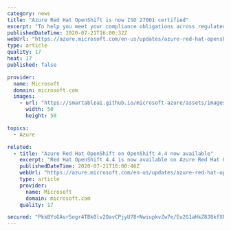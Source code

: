 ```yaml
---
category: news
title: "Azure Red Hat OpenShift is now ISO 27001 certified"
excerpt: "To help you meet your compliance obligations across regulated industries and markets worldwide, Azure Red Hat OpenShift is now  ISO 27001 certified. "
publishedDateTime: 2020-07-21T16:00:32Z
webUrl: "https://azure.microsoft.com/en-us/updates/azure-red-hat-openshift-has-a-new-certification/"
type: article
quality: 17
heat: 17
published: false

provider:
  name: Microsoft
  domain: microsoft.com
  images:
    - url: "https://smartableai.github.io/microsoft-azure/assets/images/organizations/microsoft.com-50x50.jpg"
      width: 50
      height: 50

topics:
  - Azure

related:
  - title: "Azure Red Hat OpenShift on OpenShift 4.4 now available"
    excerpt: "Red Hat OpenShift 4.4 is now available on Azure Red Hat OpenShift."
    publishedDateTime: 2020-07-21T16:00:46Z
    webUrl: "https://azure.microsoft.com/en-us/updates/azure-red-hat-openshift-on-openshift-44-now-available/"
    type: article
    provider:
      name: Microsoft
      domain: microsoft.com
    quality: 17

secured: "PkkBYoGAvr5ogr4TBk0lv2OavCPjyU78+NwiupkvZw7e/Eu2G1aHkZ8J8kfXPDLDboCb8lrSbJdbNtXxlwAFV8l41NYpG1Dnu5/DgIKwy2a4HHPTtf8RShxEztHIeTscML6T3KS8Mq+WohrD8hzqQ4lUuK6BmGfAhVXadD2Reuq79Lt46/Sa+xaxWtCzXnooNKYiWolLoHVHEFNEGBogfl8lP5kkOWmbRvW1LwHcs2Ji4IwzCFK34vgw1kF5h0QphxYpp3h7T92jw2/6IhUVsiGPk3XTQIdv1yTrOhmtdm4GXBQxnkoecZTlToXO+f2nsx7dQ3ooOxjteKT0+5DGkQ==;nLnA/Q+mMIshDTV3sPpIFg=="
---
```


